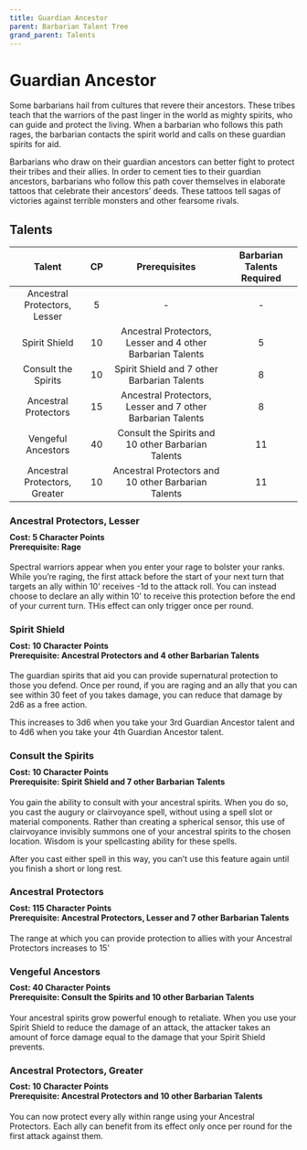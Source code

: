 ```yaml
---
title: Guardian Ancestor
parent: Barbarian Talent Tree
grand_parent: Talents
---
```


# Guardian Ancestor
Some barbarians hail from cultures that revere their ancestors. These tribes teach that the warriors of the past linger in the world as mighty spirits, who can guide and protect the living. When a barbarian who follows this path rages, the barbarian contacts the spirit world and calls on these guardian spirits for aid.

Barbarians who draw on their guardian ancestors can better fight to protect their tribes and their allies. In order to cement ties to their guardian ancestors, barbarians who follow this path cover themselves in elaborate tattoos that celebrate their ancestors’ deeds. These tattoos tell sagas of victories against terrible monsters and other fearsome rivals.

## Talents

| Talent | CP | Prerequisites | Barbarian Talents Required |
|:------:|:--:|:-------------:|:---------------------:|
| Ancestral Protectors, Lesser | 5 | - | - |
| Spirit Shield | 10 | Ancestral Protectors, Lesser and 4 other Barbarian Talents | 5 |
| Consult the Spirits | 10 | Spirit Shield and 7 other Barbarian Talents | 8 |
| Ancestral Protectors | 15 | Ancestral Protectors, Lesser and 7 other Barbarian Talents | 8 |
| Vengeful Ancestors | 40 | Consult the Spirits and 10 other Barbarian Talents | 11 |
| Ancestral Protectors, Greater | 10 | Ancestral Protectors and 10 other Barbarian Talents | 11 |

### Ancestral Protectors, Lesser

<div style="margin-top:-10px;"></div>

#### **Cost:** 5 Character Points<br>**Prerequisite:** Rage 
Spectral warriors appear when you enter your rage to bolster your ranks. While you’re raging, the first attack before the start of your next turn that targets an ally within 10' receives -1d to the attack roll. You can instead choose to declare an ally within 10' to receive this protection before the end of your current turn. THis effect can only trigger once per round.

### Spirit Shield

<div style="margin-top:-10px;"></div>

#### **Cost:** 10 Character Points<br>**Prerequisite:** Ancestral Protectors and 4 other Barbarian Talents
The guardian spirits that aid you can provide supernatural protection to those you defend. Once per round, if you are raging and an ally that you can see within 30 feet of you takes damage, you can reduce that damage by 2d6 as a free action.

This increases to 3d6 when you take your 3rd Guardian Ancestor talent and to 4d6 when you take your 4th Guardian Ancestor talent.

### Consult the Spirits

<div style="margin-top:-10px;"></div>

#### **Cost:** 10 Character Points<br>**Prerequisite:** Spirit Shield and 7 other Barbarian Talents
You gain the ability to consult with your ancestral spirits. When you do so, you cast the augury or clairvoyance spell, without using a spell slot or material components. Rather than creating a spherical sensor, this use of clairvoyance invisibly summons one of your ancestral spirits to the chosen location. Wisdom is your spellcasting ability for these spells.

After you cast either spell in this way, you can’t use this feature again until you finish a short or long rest.

### Ancestral Protectors

<div style="margin-top:-10px;"></div>

#### **Cost:** 115 Character Points<br>**Prerequisite:** Ancestral Protectors, Lesser and 7 other Barbarian Talents
The range at which you can provide protection to allies with your Ancestral Protectors increases to 15'

### Vengeful Ancestors

<div style="margin-top:-10px;"></div>

#### **Cost:** 40 Character Points<br>**Prerequisite:** Consult the Spirits and 10 other Barbarian Talents
Your ancestral spirits grow powerful enough to retaliate. When you use your Spirit Shield to reduce the damage of an attack, the attacker takes an amount of force damage equal to the damage that your Spirit Shield prevents.

### Ancestral Protectors, Greater

<div style="margin-top:-10px;"></div>

#### **Cost:** 10 Character Points<br>**Prerequisite:** Ancestral Protectors and 10 other Barbarian Talents
You can now protect every ally within range using your Ancestral Protectors. Each ally can benefit from its effect only once per round for the first attack against them.
